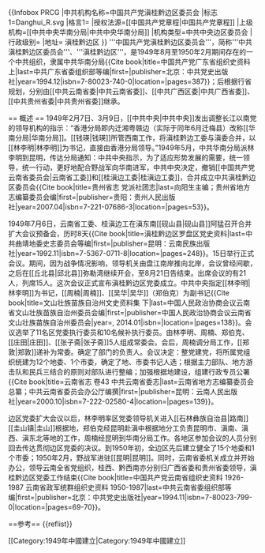 {{Infobox PRCG
|中共机构名称=中国共产党滇桂黔边区委员会
|标志1=Danghui_R.svg
|格言1=
|授权法源=[[中国共产党章程|中国共产党章程]]
|上级机构=[[中共中央华南分局|中共中央华南分局]]
|机构类型=中共中央边区委员会
|行政级别=
|地址= 滇桂黔边区
}}
'''中国共产党滇桂黔边区委员会'''，简称'''中共滇桂黔边区委员会'''、'''滇桂黔边区'''，是1949年8月至1950年2月期间存在的一个中共组织，隶属中共华南分局<ref>{{Cite book|title=中国共产党广东省组织史资料 上|last=中共广东省委组织部等编|first=|publisher=北京：中共党史出版社|year=1994.12|isbn=7-80023-740-0|location=|pages=387}}</ref>；后根据行省规划，分别由[[中共云南省委|中共云南省委]]、[[中共广西区委|中共广西省委]]、[[中共贵州省委|中共贵州省委]]继承。

== 概述 ==
1949年2月7日、3月9日，[[中共中央|中共中央]]发出调整长江以南党的领导机构的指示：“香港分局即内迁湘粤赣边（实际于同年6月迁梅县）改称[[华南分局|华南分局]]。[[钱瑛|钱瑛]]所管西南工作，将滇桂黔边工委与滇委合并，以[[林李明|林李明]]为书记，直接由香港分局领导。”1949年5月，中共华南分局派林李明到昆明，传达分局通知：中共中央指示，为了适应形势发展的需要，统一领导，统一行动，更好地配合野战军向华南进军，中共中央决定，撤销[[中国共产党云南省委员会|云南省工委]]和[[桂滇边工委|桂滇边工委]]，合并成立中共滇桂黔边区委员会<ref>{{Cite book|title=贵州省志 党派社团志|last=向阳生主编；贵州省地方志编纂委员会编|first=|publisher=贵阳：贵州人民出版社|year=2007.04|isbn=7-221-07686-3|location=|pages=53}}</ref>。

1949年7月6日，云南省工委、桂滇边工在滇东南[[砚山县|砚山县]]阿猛召开合并扩大会议预备会，历时8天<ref>{{Cite book|title=滇桂黔边区罗盘区党史资料|last=中共曲靖地委史志委员会等编|first=|publisher=昆明：云南民族出版社|year=1992.11|isbn=7-5367-0711-8|location=|pages=248}}</ref>。15日举行正式会议。期间，因为战争情况影响，领导机关由盘江南岸推向北岸，会议曾经间歇，之后在[[丘北县|邱北县]]弥勒湾继续开会，至8月21日告结束。出席会议的有21人，列席15人。这次会议正式宣布滇桂黔边区党委成立。中共中央指定[[林李明|林李明]]为书记，[[周楠|周楠]]、[[吴华|吴华]]（郑伯克）为副书记<ref>{{Cite book|title=文山壮族苗族自治州文史资料集 下|last=中国人民政治协商会议云南省文山壮族苗族自治州委员会编|first=|publisher=中国人民政治协商会议云南省文山壮族苗族自治州委员会|year=, 2014.01|isbn=|location=|pages=138}}</ref>。会议选举了11名区党委执行委员和10名候补执行委员。由林李明、周楠、郑伯克、[[庄田|庄田]]、[[张子斋|张子斋]]5人组成常委会。会后，周楠调分局工作，[[郑敦|郑敦]]递补为常委。确定了部门的负责人。会议决定：整党建党，将所属党组织统建为12个地委、1个市委，确定了地、市委书记人选；根据主力部队、地方游击队和民兵三结合的原则对部队进行整编；加强根据地建设，组建行政专员公署<ref>{{Cite book|title=云南省志 卷43 中共云南省委志|last=云南省地方志编纂委员会总纂；中共云南省委员会办公厅编撰|first=|publisher=昆明：云南人民出版社|year=2000.10|isbn=7-222-02580-4|location=|pages=139}}</ref>。

边区党委扩大会议以后，林李明率区党委领导机关进入[[石林彝族自治县|路南]][[圭山镇|圭山]]根据地，郑伯克经昆明赴滇中根据地分工负责昆明市、滇南、滇西、滇东北等地的工作，周楠经昆明到华南分局工作。各地区参加会议的人员分别回去传达贯彻边区党委的决议。到1950年初，全边区先后建立健全了15个地委和1个市委；1950年2月，野战军进驻[[昆明|昆明]]。同时，云南省委机关成立并开始办公，领导云南全省党组织，桂西、黔西南亦分别归广西省委和贵州省委领导，滇桂黔边区党委工作结束<ref>{{Cite book|title=中国共产党云南省组织史资料 1926-1987 云南省政军统群组织史资料 1950-1987|last=中共云南省委组织部等编|first=|publisher=北京：中共党史出版社|year=1994.11|isbn=7-80023-799-0|location=|pages=69-70}}</ref>。

==参考==
{{reflist}}

[[Category:1949年中國建立|Category:1949年中國建立]]